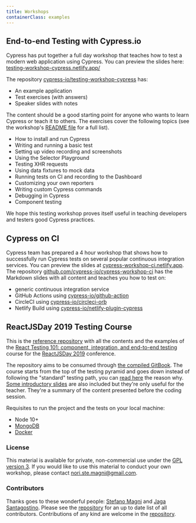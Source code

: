 ```yaml
---
title: Workshops
containerClass: examples
---
```


## End-to-end Testing with Cypress.io

<DocsImage src="/img/examples/end-to-end-testing-workshop.jpg" alt="End-to-end Testing Workshop" ></DocsImage>

Cypress has put together a full day workshop that teaches how to test a modern
web application using Cypress. You can preview the slides here:
[testing-workshop-cypress.netlify.app/](https://testing-workshop-cypress.netlify.app/)

The repository
[cypress-io/testing-workshop-cypress](https://github.com/cypress-io/testing-workshop-cypress)
has:

- An example application
- Test exercises (with answers)
- Speaker slides with notes

The content should be a good starting point for anyone who wants to learn
Cypress or teach it to others. The exercises cover the following topics (see the
workshop's
[README file](https://github.com/cypress-io/testing-workshop-cypress#readme) for
a full list).

- How to install and run Cypress
- Writing and running a basic test
- Setting up video recording and screenshots
- Using the Selector Playground
- Testing XHR requests
- Using data fixtures to mock data
- Running tests on CI and recording to the Dashboard
- Customizing your own reporters
- Writing custom Cypress commands
- Debugging in Cypress
- Component testing

We hope this testing workshop proves itself useful in teaching developers and
testers good Cypress practices.

## Cypress on CI

<DocsImage src="/img/examples/cypress-workshop-ci.png" alt="Cypress on CI workshop" ></DocsImage>

Cypress team has prepared a 4 hour workshop that shows how to successfully run
Cypress tests on several popular continuous integration services. You can
preview the slides at
[cypress-workshop-ci.netlify.app](https://cypress-workshop-ci.netlify.app/). The
repository
[github.com/cypress-io/cypress-workshop-ci](https://github.com/cypress-io/cypress-workshop-ci)
has the Markdown slides with all content and teaches you how to test on:

- generic continuous integration service
- GitHub Actions using
  [cypress-io/github-action](https://github.com/cypress-io/github-action)
- CircleCI using
  [cypress-io/circleci-orb](https://github.com/cypress-io/circleci-orb)
- Netlify Build using
  [cypress-io/netlify-plugin-cypress](https://github.com/cypress-io/netlify-plugin-cypress)

## ReactJSDay 2019 Testing Course

<DocsImage src="/img/examples/reactjsday-course.png" alt="ReactJS Day" ></DocsImage>

This is the
[reference repository](https://github.com/NoriSte/reactjsday-2019-testing-course)
with all the contents and the examples of the
[React Testing 101: component, integration, and end-to-end testing](https://2019.reactjsday.it/workshops/react-testing-101.html)
course for the [ReactJSDay 2019](https://2019.reactjsday.it/) conference.

The repository aims to be consumed through
[the compiled GitBook](https://noriste.github.io/reactjsday-2019-testing-course/).
The course starts from the top of the testing pyramid and goes down instead of
following the "standard" testing path, you can
[read here](https://noriste.github.io/reactjsday-2019-testing-course/book/top-to-bottom.html)
the reason why.
[Some introductory slides](https://slides.com/noriste/reactjsday-2019-testing-course)
are also included but they're only useful for the teacher. They're a summary of
the content presented before the coding session.

Requisites to run the project and the tests on your local machine:

- Node 10+
- [MongoDB](https://docs.mongodb.com/manual/installation/)
- [Docker](https://docs.docker.com/install/)

### License

This material is available for private, non-commercial use under the
[GPL version 3](http://www.gnu.org/licenses/gpl-3.0-standalone.html). If you
would like to use this material to conduct your own workshop, please contact
nori.ste.magni@gmail.com.

### Contributors

Thanks goes to these wonderful people:
[Stefano Magni](https://twitter.com/NoriSte) and
[Jaga Santagostino](http://jagascript.com/). Please see the
[repository](https://github.com/NoriSte/reactjsday-2019-testing-course) for an
up to date list of all contributors. Contributions of any kind are welcome in
the [repository](https://github.com/NoriSte/reactjsday-2019-testing-course).
